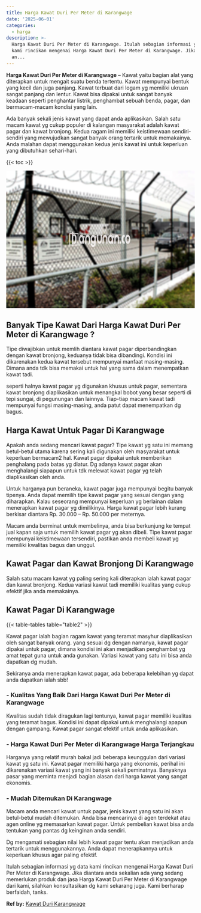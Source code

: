 ```yaml
---
title: Harga Kawat Duri Per Meter di Karangwage
date: '2025-06-01'
categories:
  - harga
description: >-
  Harga Kawat Duri Per Meter di Karangwage. Itulah sebagian informasi yg data
  kami rincikan mengenai Harga Kawat Duri Per Meter di Karangwage. Jika diantara
  an...
---
```


**Harga Kawat Duri Per Meter di Karangwage** – Kawat yaitu bagian alat yang diterapkan untuk mengait suatu benda tertentu. Kawat mempunyai bentuk yang kecil dan juga panjang. Kawat terbuat dari logam yg memiliki ukruan sangat panjang dan lentur. Kawat bisa dipakai untuk sangat banyak keadaan seperti penghantar listrik, penghambat sebuah benda, pagar, dan bermacam-macam kondisi yang lain.

Ada banyak sekali jenis kawat yang dapat anda aplikasikan. Salah satu macam kawat yg cukup populer di kalangan masyarakat adalah kawat pagar dan kawat bronjong. Kedua ragam ini memiliki keistimewaan sendiri-sendiri yang mewujudkan sangat banyak orang tertarik untuk memakainya. Anda malahan dapat menggunakan kedua jenis kawat ini untuk keperluan yang dibutuhkan sehari-hari.

{{< toc >}}

![Harga Kawat Duri Per Meter di Karangwage](/images/jual-kawat-murah04.png)

## Banyak Tipe Kawat Dari Harga Kawat Duri Per Meter di Karangwage ?

Tipe diwajibkan untuk memlih diantara kawat pagar diperbandingkan dengan kawat bronjong, keduanya tidak bisa dibandingi. Kondisi ini dikarenakan kedua kawat tersebut mempunyai manfaat masing-masing. Dimana anda tdk bisa memakai untuk hal yang sama dalam menempatkan kawat tadi.

seperti halnya kawat pagar yg digunakan khusus untuk pagar, sementara kawat bronjong diaplikasikan untuk menangkal bobot yang besar seperti di tepi sungai, di pegunungan dan lainnya. Tiap-tiap macam kawat tadi mempunyai fungsi masing-masing, anda patut dapat menempatkan dg bagus.

## Harga Kawat Untuk Pagar Di Karangwage

Apakah anda sedang mencari kawat pagar? Tipe kawat yg satu ini memang betul-betul utama karena sering kali digunakan oleh masyarakat untuk keperluan bermacam2 hal. Kawat pagar dipakai untuk memberikan penghalang pada batas yg diatur. Dg adanya kawat pagar akan menghalangi siapapun untuk tdk melewat kawat pagar yg telah diaplikasikan oleh anda.

Untuk harganya pun beraneka, kawat pagar juga mempunyai begitu banyak tipenya. Anda dapat memilih tipe kawat pagar yang sesuai dengan yang diharapkan. Kalau seseorang mempunyai keperluan yg berlainan dalam menerapkan kawat pagar yg dimilikinya. Harga kawat pagar lebih kurang berkisar diantara Rp. 30.000 – Rp. 50.000 per meternya.

Macam anda berminat untuk membelinya, anda bisa berkunjung ke tempat jual kapan saja untuk memilih kawat pagar yg akan dibeli. Tipe kawat pagar mempunyai keistimewaan tersendiri, pastikan anda membeli kawat yg memiliki kwalitas bagus dan unggul.

## Kawat Pagar dan Kawat Bronjong Di Karangwage

Salah satu macam kawat yg paling sering kali diterapkan ialah kawat pagar dan kawat bronjong. Kedua variasi kawat tadi memiliki kualitas yang cukup efektif jika anda memakainya.

## Kawat Pagar Di Karangwage

{{< table-tables table="table2" >}}

Kawat pagar ialah bagian ragam kawat yang teramat masyhur diaplikasikan oleh sangat banyak orang. yang sesuai dg dengan namanya, kawat pagar dipakai untuk pagar, dimana kondisi ini akan menjadikan penghambat yg amat tepat guna untuk anda gunakan. Variasi kawat yang satu ini bisa anda dapatkan dg mudah.

Sekiranya anda menerapkan kawat pagar, ada beberapa kelebihan yg dapat anda dapatkan ialah sbb!

### \- Kualitas Yang Baik Dari Harga Kawat Duri Per Meter di Karangwage

Kwalitas sudah tidak diragukan lagi tentunya, kawat pagar memiliki kualitas yang teramat bagus. Kondisi ini dapat dipakai untuk menghalangi apapun dengan gampang. Kawat pagar sangat efektif untuk anda aplikasikan.

### \- Harga Kawat Duri Per Meter di Karangwage Harga Terjangkau

Harganya yang relatif murah bakal jadi beberapa keunggulan dari variasi kawat yg satu ini. Kawat pagar memiliki harga yang ekonomis, perihal ini dikarenakan variasi kawat yang ini banyak sekali peminatnya. Banyaknya pasar yang meminta menjadi bagian alasan dari harga kawat yang sangat ekonomis.

### \- Mudah Ditemukan Di Karangwage

Macam anda mencari kawat untuk pagar, jenis kawat yang satu ini akan betul-betul mudah ditemukan. Anda bisa mencarinya di agen terdekat atau agen online yg memasarkan kawat pagar. Untuk pembelian kawat bisa anda tentukan yang pantas dg keinginan anda sendiri.

Dg mengamati sebagian nilai lebih kawat pagar tentu akan menjadikan anda tertarik untuk menggunakannya. Anda dapat menerapkannya untuk keperluan khusus agar paling efektif.

Itulah sebagian informasi yg data kami rincikan mengenai Harga Kawat Duri Per Meter di Karangwage. Jika diantara anda sekalian ada yang sedang memerlukan produk dan jasa Harga Kawat Duri Per Meter di Karangwage dari kami, silahkan konsultasikan dg kami sekarang juga. Kami berharap berfaidah, tanks.

**Ref by:** [Kawat Duri Karangwage](https://id.wikipedia.org/wiki/Kawat)
